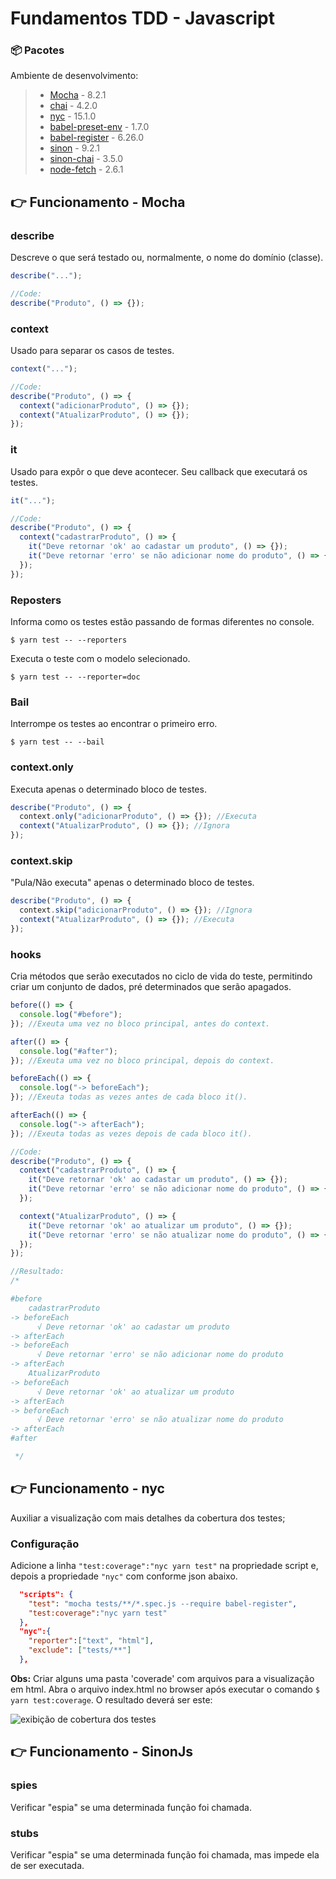 # Fundamentos TDD - Javascript

### 📦 Pacotes

Ambiente de desenvolvimento:

> - [Mocha](https://yarnpkg.com/package/mocha) - 8.2.1
> - [chai](https://yarnpkg.com/package/chai) - 4.2.0
> - [nyc](https://yarnpkg.com/package/nyc) - 15.1.0
> - [babel-preset-env](hhttps://yarnpkg.com/package/babel-preset-env) - 1.7.0
> - [babel-register](https://yarnpkg.com/package/babel-register) - 6.26.0
> - [sinon](https://yarnpkg.com/package/sinon) - 9.2.1
> - [sinon-chai](https://yarnpkg.com/package/sinon-chai) - 3.5.0
> - [node-fetch](https://yarnpkg.com/package/node-fetch) - 2.6.1

## 👉 Funcionamento - Mocha

### describe

Descreve o que será testado ou, normalmente, o nome do domínio (classe).

```javascript
describe("...");

//Code:
describe("Produto", () => {});
```

### context

Usado para separar os casos de testes.

```javascript
context("...");

//Code:
describe("Produto", () => {
  context("adicionarProduto", () => {});
  context("AtualizarProduto", () => {});
});
```

### it

Usado para expôr o que deve acontecer. Seu callback que executará os testes.

```javascript
it("...");

//Code:
describe("Produto", () => {
  context("cadastrarProduto", () => {
    it("Deve retornar 'ok' ao cadastar um produto", () => {});
    it("Deve retornar 'erro' se não adicionar nome do produto", () => {});
  });
});
```

### Reposters

Informa como os testes estão passando de formas diferentes no console.

```
$ yarn test -- --reporters
```

Executa o teste com o modelo selecionado.

```
$ yarn test -- --reporter=doc
```

### Bail

Interrompe os testes ao encontrar o primeiro erro.

```
$ yarn test -- --bail
```

### context.only

Executa apenas o determinado bloco de testes.

```javascript
describe("Produto", () => {
  context.only("adicionarProduto", () => {}); //Executa
  context("AtualizarProduto", () => {}); //Ignora
});
```

### context.skip

"Pula/Não executa" apenas o determinado bloco de testes.

```javascript
describe("Produto", () => {
  context.skip("adicionarProduto", () => {}); //Ignora
  context("AtualizarProduto", () => {}); //Executa
});
```

### hooks

Cria métodos que serão executados no ciclo de vida do teste, permitindo criar um conjunto de dados, pré determinados que serão apagados.

```javascript
before(() => {
  console.log("#before");
}); //Exeuta uma vez no bloco principal, antes do context.

after(() => {
  console.log("#after");
}); //Exeuta uma vez no bloco principal, depois do context.

beforeEach(() => {
  console.log("-> beforeEach");
}); //Exeuta todas as vezes antes de cada bloco it().

afterEach(() => {
  console.log("-> afterEach");
}); //Exeuta todas as vezes depois de cada bloco it().

//Code:
describe("Produto", () => {
  context("cadastrarProduto", () => {
    it("Deve retornar 'ok' ao cadastar um produto", () => {});
    it("Deve retornar 'erro' se não adicionar nome do produto", () => {});
  });

  context("AtualizarProduto", () => {
    it("Deve retornar 'ok' ao atualizar um produto", () => {});
    it("Deve retornar 'erro' se não atualizar nome do produto", () => {});
  });
});

//Resultado:
/*

#before
    cadastrarProduto
-> beforeEach
      √ Deve retornar 'ok' ao cadastar um produto
-> afterEach
-> beforeEach
      √ Deve retornar 'erro' se não adicionar nome do produto
-> afterEach
    AtualizarProduto
-> beforeEach
      √ Deve retornar 'ok' ao atualizar um produto
-> afterEach
-> beforeEach
      √ Deve retornar 'erro' se não atualizar nome do produto
-> afterEach
#after

 */
```

## 👉 Funcionamento - nyc

Auxiliar a visualização com mais detalhes da cobertura dos testes;

### Configuração

Adicione a linha `"test:coverage":"nyc yarn test"` na propriedade script e, depois a propriedade `"nyc"` com conforme json abaixo.

```json
  "scripts": {
    "test": "mocha tests/**/*.spec.js --require babel-register",
    "test:coverage":"nyc yarn test"
  },
  "nyc":{
    "reporter":["text", "html"],
    "exclude": ["tests/**"]
  },
```

**Obs:** Criar alguns uma pasta 'coverade' com arquivos para a visualização em html. Abra o arquivo index.html no browser após executar o comando `$ yarn test:coverage`. O resultado deverá ser este:

![exibição de cobertura dos testes](https://user-images.githubusercontent.com/32230625/99895963-939eb100-2c62-11eb-94b0-623dac1aae82.png)

## 👉 Funcionamento - SinonJs

### spies

Verificar "espia" se uma determinada função foi chamada.

### stubs

Verificar "espia" se uma determinada função foi chamada, mas impede ela de ser executada.
